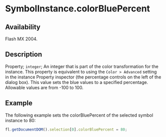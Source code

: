 # SymbolInstance.colorBluePercent

## Availability

Flash MX 2004.

## Description

Property; `integer`; An integer that is part of the color transformation for the instance. This property is equivalent to using the `Color > Advanced` setting in the instance Property inspector (the percentage controls on the left of the dialog box). This value sets the blue values to a specified percentage. Allowable values are from -100 to 100.

## Example

The following example sets the colorBluePercent of the selected symbol instance to 80:

```javascript
fl.getDocumentDOM().selection[0].colorBluePercent = 80;
```
